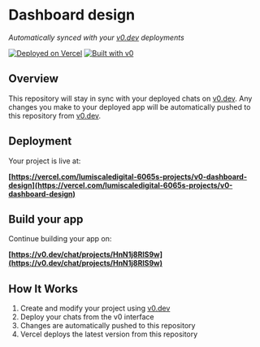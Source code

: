 # Dashboard design

*Automatically synced with your [v0.dev](https://v0.dev) deployments*

[![Deployed on Vercel](https://img.shields.io/badge/Deployed%20on-Vercel-black?style=for-the-badge&logo=vercel)](https://vercel.com/lumiscaledigital-6065s-projects/v0-dashboard-design)
[![Built with v0](https://img.shields.io/badge/Built%20with-v0.dev-black?style=for-the-badge)](https://v0.dev/chat/projects/HnN1j8RlS9w)

## Overview

This repository will stay in sync with your deployed chats on [v0.dev](https://v0.dev).
Any changes you make to your deployed app will be automatically pushed to this repository from [v0.dev](https://v0.dev).

## Deployment

Your project is live at:

**[https://vercel.com/lumiscaledigital-6065s-projects/v0-dashboard-design](https://vercel.com/lumiscaledigital-6065s-projects/v0-dashboard-design)**

## Build your app

Continue building your app on:

**[https://v0.dev/chat/projects/HnN1j8RlS9w](https://v0.dev/chat/projects/HnN1j8RlS9w)**

## How It Works

1. Create and modify your project using [v0.dev](https://v0.dev)
2. Deploy your chats from the v0 interface
3. Changes are automatically pushed to this repository
4. Vercel deploys the latest version from this repository